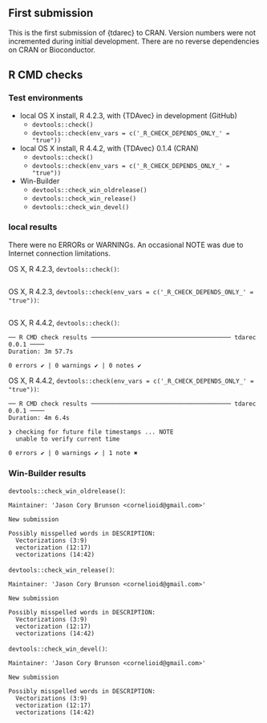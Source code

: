 ## First submission

This is the first submission of {tdarec} to CRAN.
Version numbers were not incremented during initial development.
There are no reverse dependencies on CRAN or Bioconductor.

## R CMD checks

### Test environments

* local OS X install, R 4.2.3, with {TDAvec} in development (GitHub)
  * `devtools::check()`
  * `devtools::check(env_vars = c('_R_CHECK_DEPENDS_ONLY_' = "true"))`
* local OS X install, R 4.4.2, with {TDAvec} 0.1.4 (CRAN)
  * `devtools::check()`
  * `devtools::check(env_vars = c('_R_CHECK_DEPENDS_ONLY_' = "true"))`
* Win-Builder
  * `devtools::check_win_oldrelease()`
  * `devtools::check_win_release()`
  * `devtools::check_win_devel()`

### local results

There were no ERRORs or WARNINGs.
An occasional NOTE was due to Internet connection limitations.

OS X, R 4.2.3, `devtools::check()`:

```
```

OS X, R 4.2.3, `devtools::check(env_vars = c('_R_CHECK_DEPENDS_ONLY_' = "true"))`:

```
```

OS X, R 4.4.2, `devtools::check()`:

```
── R CMD check results ─────────────────────────────────────── tdarec 0.0.1 ────
Duration: 3m 57.7s

0 errors ✔ | 0 warnings ✔ | 0 notes ✔
```

OS X, R 4.4.2, `devtools::check(env_vars = c('_R_CHECK_DEPENDS_ONLY_' = "true"))`:

```
── R CMD check results ─────────────────────────────────────── tdarec 0.0.1 ────
Duration: 4m 6.4s

❯ checking for future file timestamps ... NOTE
  unable to verify current time

0 errors ✔ | 0 warnings ✔ | 1 note ✖
```

### Win-Builder results

`devtools::check_win_oldrelease()`:

```
Maintainer: 'Jason Cory Brunson <cornelioid@gmail.com>'

New submission

Possibly misspelled words in DESCRIPTION:
  Vectorizations (3:9)
  vectorization (12:17)
  vectorizations (14:42)
```

`devtools::check_win_release()`:

```
Maintainer: 'Jason Cory Brunson <cornelioid@gmail.com>'

New submission

Possibly misspelled words in DESCRIPTION:
  Vectorizations (3:9)
  vectorization (12:17)
  vectorizations (14:42)
```

`devtools::check_win_devel()`:

```
Maintainer: 'Jason Cory Brunson <cornelioid@gmail.com>'

New submission

Possibly misspelled words in DESCRIPTION:
  Vectorizations (3:9)
  vectorization (12:17)
  vectorizations (14:42)
```

